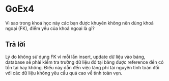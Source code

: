# GoEx4
Vì sao trong khoá học này các bạn được khuyên không nên dùng khoá ngoại (FK), điểm yếu của khoá ngoại là gì?
## Trả lời
Lý do không sử dụng FK vì mỗi lần insert, update dữ liệu vào bảng, database sẽ phải kiểm tra trường dữ liệu đó tại bảng được reference đến có tồn tại hay không. Điều này dẫn đến việc lãng phí tài nguyên tính toán đối với các dữ liệu không yêu cầu quá cao về tính toàn vẹn.

